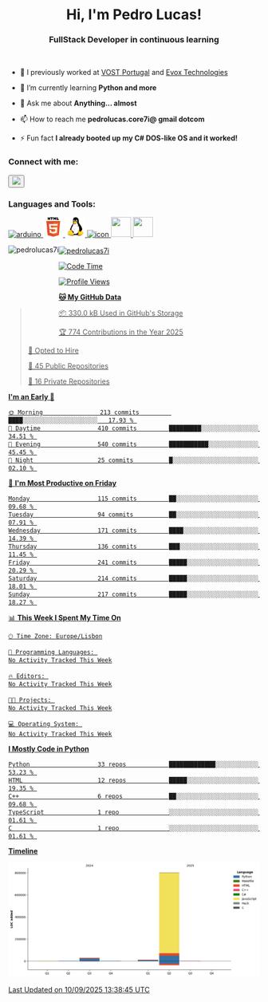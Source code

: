 <h1 align="center">Hi, I'm Pedro Lucas!</h1>
<h3 align="center">FullStack Developer in continuous learning</h3>
<br>

- 🔭 I previously worked at [VOST Portugal](https://github.com/vostpt) and [Evox Technologies](https://evox.pt)

- 🌱 I’m currently learning **Python and more**

- 💬 Ask me about **Anything... almost**

- 📫 How to reach me **pedrolucas.core7i@ gmail dotcom**

- ⚡ Fun fact **I already booted up my C# DOS-like OS and it worked!**

<h3 align="left">Connect with me:</h3>
<p align="left">
    <div display="flex">
        <a href="https://bsky.app/profile/pedrolucas7i.bsky.social">
            <button>
                <img width=45 src="https://upload.wikimedia.org/wikipedia/commons/7/7a/Bluesky_Logo.svg">
            </button>
        </a>
    </div>
</p>
<h3 align="left">Languages and Tools:</h3>
<p align="left"> <a href="https://www.arduino.cc/" target="_blank" rel="noreferrer"> <img src="https://cdn.worldvectorlogo.com/logos/arduino-1.svg" alt="arduino" width="40" height="40"/> </a> <a href="https://www.w3.org/html/" target="_blank" rel="noreferrer"> <img src="https://raw.githubusercontent.com/devicons/devicon/master/icons/html5/html5-original-wordmark.svg" alt="html5" width="40" height="40"/> </a> <a href="https://www.linux.org/" target="_blank" rel="noreferrer"> <img src="https://raw.githubusercontent.com/devicons/devicon/master/icons/linux/linux-original.svg" alt="linux" width="40" height="40"/> </a> <a href="https://www.python.org" target="_blank" rel="noreferrer"> <img src="https://techstack-generator.vercel.app/python-icon.svg" alt="icon" width="40" height="40" /> <img src="https://cdn.jsdelivr.net/gh/devicons/devicon@latest/icons/java/java-original-wordmark.svg" width="40" height="40" /> <img src="https://cdn.jsdelivr.net/gh/devicons/devicon@latest/icons/mariadb/mariadb-original-wordmark.svg" width="40" height="40" />



<p><img align="left" height="194px" src="https://github-readme-stats.vercel.app/api/top-langs?username=pedrolucas7i&show_icons=true&theme=tokyonight&locale=en&layout=compact" alt="pedrolucas7i" /></p><img height="194px" align="center" src="https://github-readme-stats.vercel.app/api?username=pedrolucas7i&show_icons=true&theme=tokyonight&locale=en" alt="pedrolucas7i" />

<!--START_SECTION:waka-->
![Code Time](http://img.shields.io/badge/Code%20Time-202%20hrs%2050%20mins-blue)

![Profile Views](http://img.shields.io/badge/Profile%20Views-15-blue)

**🐱 My GitHub Data** 

> 📦 330.0 kB Used in GitHub's Storage 
 > 
> 🏆 774 Contributions in the Year 2025
 > 
> 💼 Opted to Hire
 > 
> 📜 45 Public Repositories 
 > 
> 🔑 16 Private Repositories 
 > 
**I'm an Early 🐤** 

```text
🌞 Morning                213 commits         ████░░░░░░░░░░░░░░░░░░░░░   17.93 % 
🌆 Daytime                410 commits         █████████░░░░░░░░░░░░░░░░   34.51 % 
🌃 Evening                540 commits         ███████████░░░░░░░░░░░░░░   45.45 % 
🌙 Night                  25 commits          █░░░░░░░░░░░░░░░░░░░░░░░░   02.10 % 
```
📅 **I'm Most Productive on Friday** 

```text
Monday                   115 commits         ██░░░░░░░░░░░░░░░░░░░░░░░   09.68 % 
Tuesday                  94 commits          ██░░░░░░░░░░░░░░░░░░░░░░░   07.91 % 
Wednesday                171 commits         ████░░░░░░░░░░░░░░░░░░░░░   14.39 % 
Thursday                 136 commits         ███░░░░░░░░░░░░░░░░░░░░░░   11.45 % 
Friday                   241 commits         █████░░░░░░░░░░░░░░░░░░░░   20.29 % 
Saturday                 214 commits         █████░░░░░░░░░░░░░░░░░░░░   18.01 % 
Sunday                   217 commits         █████░░░░░░░░░░░░░░░░░░░░   18.27 % 
```


📊 **This Week I Spent My Time On** 

```text
🕑︎ Time Zone: Europe/Lisbon

💬 Programming Languages: 
No Activity Tracked This Week

🔥 Editors: 
No Activity Tracked This Week

🐱‍💻 Projects: 
No Activity Tracked This Week

💻 Operating System: 
No Activity Tracked This Week
```

**I Mostly Code in Python** 

```text
Python                   33 repos            █████████████░░░░░░░░░░░░   53.23 % 
HTML                     12 repos            █████░░░░░░░░░░░░░░░░░░░░   19.35 % 
C++                      6 repos             ██░░░░░░░░░░░░░░░░░░░░░░░   09.68 % 
TypeScript               1 repo              ░░░░░░░░░░░░░░░░░░░░░░░░░   01.61 % 
C                        1 repo              ░░░░░░░░░░░░░░░░░░░░░░░░░   01.61 % 
```



**Timeline**

![Lines of Code chart](https://raw.githubusercontent.com/pedrolucas7i/pedrolucas7i/main/assets/bar_graph.png)


 Last Updated on 10/09/2025 13:38:45 UTC
<!--END_SECTION:waka-->
